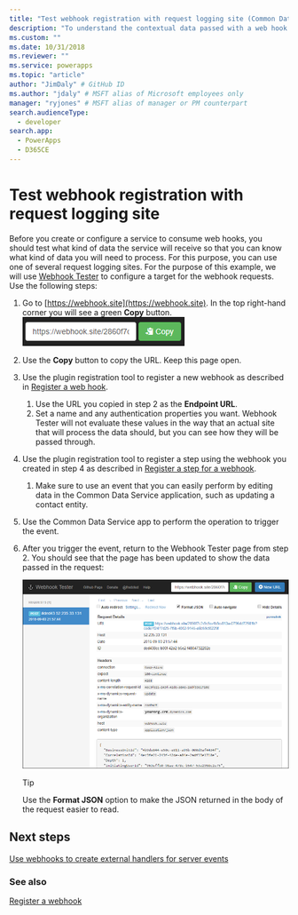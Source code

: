 ```yaml
---
title: "Test webhook registration with request logging site (Common Data Service) | Microsoft Docs" # Intent and product brand in a unique string of 43-59 chars including spaces
description: "To understand the contextual data passed with a web hook it is valuable to use a request logging site to examine the data. This topic will describe how to do this." # 115-145 characters including spaces. This abstract displays in the search result.
ms.custom: ""
ms.date: 10/31/2018
ms.reviewer: ""
ms.service: powerapps
ms.topic: "article"
author: "JimDaly" # GitHub ID
ms.author: "jdaly" # MSFT alias of Microsoft employees only
manager: "ryjones" # MSFT alias of manager or PM counterpart
search.audienceType: 
  - developer
search.app: 
  - PowerApps
  - D365CE
---
```

# Test webhook registration with request logging site 

Before you create or configure a service to consume web hooks, you should test what kind of data the service will receive so that you can know what kind of data you will need to process. For this purpose, you can use one of several request logging sites. For the purpose of this example, we will use [Webhook Tester](https://webhook.site) to configure a target for the webhook requests. Use the following steps:

1. Go to [https://webhook.site](https://webhook.site). In the top right-hand corner you will see a green **Copy** button.
    ![Webhook Tester copy button](media/webhook-tester-copy-button.png)
1. Use the **Copy** button to copy the URL. Keep this page open.
1. Use the plugin registration tool to register a new webhook as described in [Register a web hook](register-web-hook.md). 
    1. Use the URL you copied in step 2 as the **Endpoint URL**. 
    1. Set a name and any authentication properties you want. Webhook Tester will not evaluate these values in the way that an actual site that will process the data should, but you can see how they will be passed through.
1. Use the plugin registration tool to register a step using the webhook you created in step 4 as described in [Register a step for a webhook](register-web-hook.md#register-a-step-for-a-webhook). 
    1. Make sure to use an event that you can easily perform by editing data in the Common Data Service application, such as updating a contact entity.
1. Use the Common Data Service app to perform the operation to trigger the event.
1. After you trigger the event, return to the Webhook Tester page from step 2. You should see that the page has been updated to show the data passed in the request:

    ![An example of the request logged on the Webhook Tester web site](media/webhook-tester-example.png)

    > [!TIP]
    > Use the **Format JSON** option to make the JSON returned in the body of the request easier to read.

## Next steps

[Use webhooks to create external handlers for server events](use-webhooks.md)

### See also
[Register a webhook](register-web-hook.md)